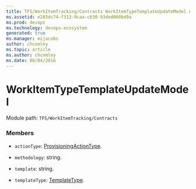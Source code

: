 ```yaml
---
title: TFS/WorkItemTracking/Contracts WorkItemTypeTemplateUpdateModel API | Extensions for Azure DevOps Services
ms.assetid: e265dc74-f313-9caa-c630-93ded060bd9a
ms.prod: devops
ms.technology: devops-ecosystem
generated: true
ms.manager: mijacobs
author: chcomley
ms.topic: article
ms.author: chcomley
ms.date: 08/04/2016
---
```


# WorkItemTypeTemplateUpdateModel

Module path: `TFS/WorkItemTracking/Contracts`


### Members

* `actionType`: [ProvisioningActionType](../../../TFS/WorkItemTracking/Contracts/ProvisioningActionType.md). 

* `methodology`: string. 

* `template`: string. 

* `templateType`: [TemplateType](../../../TFS/WorkItemTracking/Contracts/TemplateType.md). 

